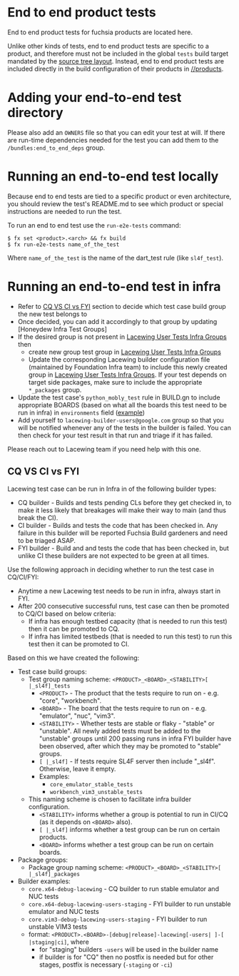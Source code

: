 # End to end product tests

End to end product tests for fuchsia products are located here.

Unlike other kinds of tests, end to end product tests are specific to a product,
and therefore must not be included in the global `tests` build target mandated
by the [source tree layout](../../docs/development/source_code/layout.md).
Instead, end to end product tests are included directly in the build
configuration of their products in [//products](../../products/).

# Adding your end-to-end test directory

Please also add an `OWNERS` file so that you can edit your test at will. If
there are run-time dependencies needed for the test you can add them to the
`/bundles:end_to_end_deps` group.

# Running an end-to-end test locally

Because end to end tests are tied to a specific product or even architecture,
you should review the test's README.md to see which product or special
instructions are needed to run the test.

To run an end to end test use the `run-e2e-tests` command:

```
$ fx set <product>.<arch> && fx build
$ fx run-e2e-tests name_of_the_test
```

Where `name_of_the_test` is the name of the dart_test rule (like `sl4f_test`).

# Running an end-to-end test in infra
* Refer to [CQ VS CI vs FYI](#CQ-VS-CI-vs-FYI) section to decide which test case
build group the new test belongs to
* Once decided, you can add it accordingly to that group by updating
[Honeydew Infra Test Groups]
* If the desired group is not present in [Lacewing User Tests Infra Groups] then
  * create new group test group in [Lacewing User Tests Infra Groups]
  * Update the corresponding Lacewing builder configuration file (maintained by
    Foundation Infra team) to include this newly created group in
    [Lacewing User Tests Infra Groups]. If your test depends on target side
    packages, make sure to include the appropriate `*_packages` group.
* Update the test case's `python_mobly_test` rule in BUILD.gn to include
  appropriate BOARDS (based on what all the boards this test need to be run in
  infra) in `environments` field ([example](../../testing/end_to_end/examples/test_soft_reboot/BUILD.gn))
* Add yourself to `lacewing-builder-users@google.com` group so that you will be
  notified whenever any of the tests in the builder is failed. You can then
  check for your test result in that run and triage if it has failed.

Please reach out to Lacewing team if you need help with this one.

## CQ VS CI vs FYI
Lacewing test case can be run in Infra in of the following builder types:
* CQ builder - Builds and tests pending CLs before they get checked in, to make
  it less likely that breakages will make their way to main (and thus break the
  CI).
* CI builder - Builds and tests the code that has been checked in. Any failure
  in this builder will be reported Fuchsia Build gardeners and need to be
  triaged ASAP.
* FYI builder - Build and and tests the code that has been checked in, but
  unlike CI these builders are not expected to be green at all times.

Use the following approach in deciding whether to run the test case in CQ/CI/FYI:
* Anytime a new Lacewing test needs to be run in infra, always start in FYI.
* After 200 consecutive successful runs, test case can then be promoted to CQ/CI
  based on below criteria:
  * If infra has enough testbed capacity (that is needed to run this test) then
    it can be promoted to CQ.
  * If infra has limited testbeds (that is needed to run this test) to run this
    test then it can be promoted to CI.

Based on this we have created the following:
* Test case build groups:
  * Test group naming scheme: `<PRODUCT>_<BOARD>_<STABILITY>[ |_sl4f]_tests`
    * `<PRODUCT>` - The product that the tests require to run on - e.g. "core",
        "workbench".
    * `<BOARD>` - The board that the tests require to run on - e.g. "emulator",
        "nuc", "vim3".
    * `<STABILITY>` - Whether tests are stable or flaky - "stable" or "unstable".
        All newly added tests must be added to the "unstable" groups until 200
        passing runs in infra FYI builder have been observed, after which they
        may be promoted to "stable" groups.
    * `[ |_sl4f]` - If tests require SL4F server then include "_sl4f".
        Otherwise, leave it empty.
    * Examples:
      * `core_emulator_stable_tests`
      * `workbench_vim3_unstable_tests`
  * This naming scheme is chosen to facilitate infra builder configuration.
    * `<STABILITY>` informs whether a group is potential to run in CI/CQ
        (as it depends on `<BOARD>` also).
    * `[ |_sl4f]` informs whether a test group can be run on certain products.
    * `<BOARD>` informs whether a test group can be run on certain boards.
* Package groups:
  * Package group naming scheme: `<PRODUCT>_<BOARD>_<STABILITY>[ |_sl4f]_packages`
* Builder examples:
  * `core.x64-debug-lacewing` - CQ builder to run stable emulator and NUC tests
  * `core.x64-debug-lacewing-users-staging` - FYI builder to run unstable emulator and NUC tests
  * `core.vim3-debug-lacewing-users-staging` - FYI builder to run unstable VIM3 tests
  * format: `<PRODUCT>.<BOARD>-[debug|release]-lacewing[-users| ]-[ |staging|ci]`, where
    * for "staging" builders `-users` will be used in the builder name
    * if builder is for "CQ" then no postfix is needed but for other stages,
      postfix is necessary (`-staging` or `-ci`)


[Lacewing User Tests Infra Groups]: BUILD.gn
